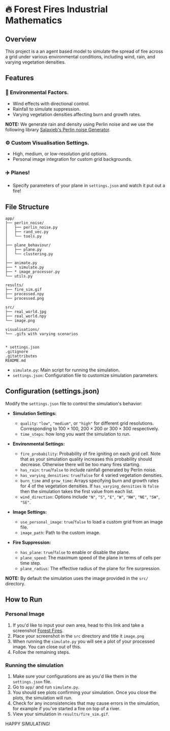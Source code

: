 # 🔥 Forest Fires Industrial Mathematics 
## Overview
This project is a an agent based model to simulate the spread of fire across a grid under various environmental conditions, including wind, rain, and varying vegetation densities.

## Features
### 🌲 Environmental Factors.
  - Wind effects with directional control.
  - Rainfall to simulate suppression.
  - Varying vegetation densities affecting burn and growth rates.

  **NOTE:** We generate rain and density using Perlin noise and we use the following library [Salaxieb's Perlin noise Generator](https://github.com/salaxieb/perlin_noise/tree/master).

### ⚙️ Custom Visualisation Settings.
  - High, medium, or low-resolution grid options.
  - Personal image integration for custom grid backgrounds.

### ✈️ Planes!
- Specify parameters of your plane in `settings.json` and watch it put out a fire!

## File Structure

```text
app/
├── perlin_noise/
│   ├── perlin_noise.py
│   ├── rand_vec.py
│   └── tools.py
│
├── plane_behaviour/
│   ├── plane.py
│   └── clustering.py
│
├── animate.py
├── * simulate.py
├── * image_processor.py
└── utils.py

results/
├── fire_sim.gif
├── processed.npy
└── processed.png

src/
├── real_world.jpg
├── real_world.npy
└── image.png

visualisations/
└── .gifs with varying scenarios


* settings.json
.gitignore
.gitattributes
README.md
```


- `simulate.py`: Main script for running the simulation.
- `settings.json`: Configuration file to customize simulation parameters.

## Configuration (settings.json)

Modify the `settings.json` file to control the simulation's behavior:

- **Simulation Settings:**
  - `quality`: `"low"`, `"medium"`, or `"high"` for different grid resolutions. Corresponding to $100\times100$, $200\times200$ or $300\times300$ respectively.
  - `time_steps`: how long you want the simulation to run.

- **Environmental Settings:**
  - `fire_probability`: Probability of fire igniting on each grid cell. Note that as your simulation quality increases this probability should decrease. Otherwise there will be too many fires starting.
  - `has_rain`: `true`/`false` to include rainfall generated by Perlin noise.
  - `has_varying_densities`: `true`/`false` for 4 varied vegetation densities.
  - `burn_time` and `grow_time`: Arrays specifying burn and growth rates for 4 of the vegetation densities. If `has_varying_densities` is `false` then the simulation takes the first value from each list.
  - `wind_direction`: Options include `"N"`, `"S"`, `"E"`, `"W"`, `"NW"`, `"NE"`, `"SW"`, `"SE"`.

- **Image Settings:**
  - `use_personal_image`: `true`/`false` to load a custom grid from an image file.
  - `image_path`: Path to the custom image.

- **Fire Suppression:**
  - `has_plane`: `true`/`false` to enable or disable the plane.
  - `plane_speed`: The maximum speed of the plane in terms of cells per time step.
  - `plane_radius`: The effective radius of the plane for fire surpression.

**NOTE:** By default the simulation uses the image provided in the `src/` directory.


## How to Run

### Personal Image
1. If you'd like to input your own area, head to this link and take a screenshot <a href="https://www.google.com/maps/d/viewer?mid=1OpMoz-v9iOYinQPbBzzx_lBT0QO8h-8&ll=-37.38159633507727%2C148.62546596105895&z=10" target="_blank">Forest Fires</a>.
2. Place your screenshot in the `src` directory and title it `image.png`
3. When running the `simulate.py` you will see a plot of your processed image. You can close out of this.
4. Follow the remaining steps.

### Running the simulation
1. Make sure your configurations are as you'd like them in the `settings.json` file.
2. Go to `app/` and run `simulate.py`.
3. You should see plots confirming your simulation. Once you close the plots, the simulation will run.
4. Check for any inconsistencies that may cause errors in the simulation, for example if you've started a fire on top of a river.
5. View your simulation in `results/fire_sim.gif`.

HAPPY SIMULATING!
